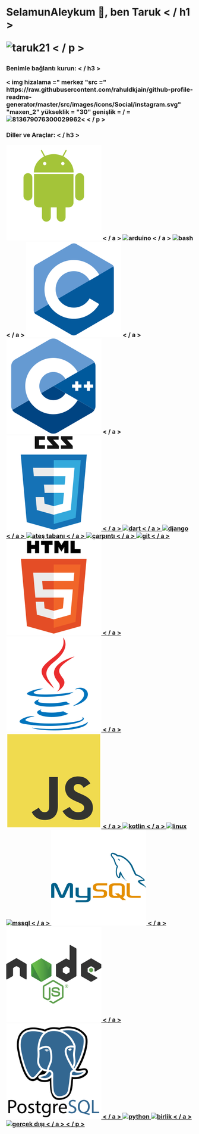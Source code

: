 <h1 hizalama = "merkez" > SelamunAleykum 👋, ben Taruk < / h1 >
<p hizalama = "sol" > <img src = "https://komarev.com/ghpvc/?username=taruk21&label=Profile%20views&color=818588&style=flat" alt =" taruk21 "/ > < / p >

<h3 align = "left" > Benimle bağlantı kurun: < / h3 >
<p hizalama = "sol" >
<bir href = "https://instagram.com/maxen_2" hedef =" boş ">< img hizalama =" merkez "src =" https://raw.githubusercontent.com/rahuldkjain/github-profile-readme-generator/master/src/images/icons/Social/instagram.svg" "maxen_2" yükseklik = "30" genişlik = / =
<bir href = "https://discord.gg/813679076300029962" hedef =" boş "><img align = "merkez" src = "https://raw.githubusercontent.com/rahuldkjain/github-profile-readme-generator/master/src/images/icons/Social/discord.svg" alt =" 813679076300029962 "yükseklik =" 30 "genişlik = / ><
< / p >

<h3 hizalama = "sol" > Diller ve Araçlar: < / h3 >
<p hizalama = "sol" > <bir href = "https://developer.android.com" hedef =" _ blank "rel =" noreferrer "> <img src = "https://raw.githubusercontent.com/devicons/devicon/master/icons/android/android-original-wordmark.svg" alt =" android "genişlik =" 40 "yükseklik =" 40 "/ > < / a > <bir href = "https://www.arduino.cc/" hedef =" _ blank "rel =" noreferrer "> <img src = "https://cdn.worldvectorlogo.com/logos/arduino-1.svg" alt =" arduino "genişlik =" 40 "yükseklik =" 40 "/ > < / a > <bir href = "https://www.gnu.org/software/bash/" hedef =" _ blank "rel =" noreferrer "> <img src = "https://www.vectorlogo.zone/logos/gnu_bash/gnu_bash-icon.svg" alt = "bash" genişliği = "40" yükseklik = "40" / > < / a > <bir href = "https://www.cprogramming.com/" hedef =" _ blank "rel =" noreferrer "> <img src = "https://raw.githubusercontent.com/devicons/devicon/master/icons/c/c-original.svg" alt =" c "genişlik =" 40 "yükseklik =" 40 "/ > < / a > <bir href = "https://www.w3schools.com/cpp/" hedef =" _ blank "rel =" noreferrer "> <img src = "https://raw.githubusercontent.com/devicons/devicon/master/icons/cplusplus/cplusplus-original.svg" alt =" cplusplus "genişlik =" 40 "yükseklik =" 40 "/ > < / a > <a href = "https://www.w3schools.com/css/" hedef = "_blank" rel = "noreferrer" > <img src = "https://raw.githubusercontent.com/devicons/devicon/master/icons/css3/css3-original-wordmark.svg" alt =" css3 "genişlik =" 40 "yükseklik =" 40 "/ > < / a > <bir href = "https://dart.dev" hedef =" _ blank "rel =" noreferrer "> <img src = "https://www.vectorlogo.zone/logos/dartlang/dartlang-icon.svg" alt =" dart "genişliği =" 40 "yükseklik =" 40 "/ > < / a > <bir href = "https://www.djangoproject.com/" hedef =" _ blank "rel =" noreferrer "> <img src = "https://cdn.worldvectorlogo.com/logos/django.svg" alt =" django "genişlik ="40 "yükseklik =" 40 "/ > < / a > <bir href = "https://firebase.google.com/" hedef =" _ blank "rel =" noreferrer "> <img src = "https://www.vectorlogo.zone/logos/firebase/firebase-icon.svg" alt =" ateş tabanı "genişliği =" 40 "yükseklik =" 40 "/ > < / a > <bir href = "https://flutter.dev" hedef =" _ blank "rel =" noreferrer "> <img src = "https://www.vectorlogo.zone/logos/flutterio/flutterio-icon.svg" alt =" çarpıntı "genişlik =" 40 "yükseklik =" 40 "/ > < / a > <bir href = "https://git-scm.com/" hedef =" _ blank "rel =" noreferrer "> <img src = "https://www.vectorlogo.zone / logolar / git-scm / git-scm-icon.svg "alt =" git "genişlik =" 40 "yükseklik =" 40 "/ > < / a > <bir href = "https://www.w3.org/html/" hedef =" _ blank "rel =" noreferrer "> <img src = "https://raw.githubusercontent.com/devicons/devicon/master/icons/html5/html5-original-wordmark.svg" alt =" html5 "genişlik =" 40 "yükseklik =" 40 "/ > < / a > <bir href = "https://www.java.com" hedef =" _ blank "rel =" noreferrer "> <img src = "https://raw.githubusercontent.com/devicons/devicon/master/icons/java/java-original.svg" alt =" java "genişliği =" 40 "yükseklik =" 40 "/ > < / a > <a href = "https://developer.mozilla.org/en-US/docs/Web/JavaScript "hedef =" _blank "rel =" noreferrer "> <img src = "https://raw.githubusercontent.com/devicons/devicon/master/icons/javascript/javascript-original.svg" alt =" javascript "genişlik =" 40 "yükseklik =" 40 "/ > < / a > <bir href = "https://kotlinlang.org" hedef =" _ blank "rel =" noreferrer "> <img src = "https://www.vectorlogo.zone/logos/kotlinlang/kotlinlang-icon.svg" alt =" kotlin "genişliği =" 40 "yükseklik =" 40 "/ > < / a > <bir href = "https://www.linux.org/" hedef =" _ blank "rel =" noreferrer "> <img src = "https://raw.githubusercontent.com / devicons / devicon / master / icons / linux / linux-original.svg "alt =" linux "genişlik =" 40 "/ = < / a > <bir href = "https://www.microsoft.com/en-us/sql-server" hedef =" _ blank "rel =" noreferrer "> <img src = "https://www.svgrepo.com/show/303229/microsoft-sql-server-logo.svg" alt =" mssql "genişlik =" 40 "yükseklik =" 40 "/ > < / a > <bir href = "https://www.mysql.com/" hedef =" _ blank "rel =" noreferrer "> <img src = "https://raw.githubusercontent.com/devicons/devicon/master/icons/mysql/mysql-original-wordmark.svg" alt =" mysql "genişlik =" 40 "yükseklik =" 40 "/ > < / a > <href = "https://nodejs.org" hedef =" _ blank "rel =" noreferrer "> <img src = "https://raw.githubusercontent.com/devicons/devicon/master/icons/nodejs/nodejs-original-wordmark.svg" alt =" nodejs "genişlik =" 40 "yükseklik =" 40 "/ > < / a > <bir href = "https://www.postgresql.org" hedef =" _ blank "rel =" noreferrer "> <img src = "https://raw.githubusercontent.com/devicons/devicon/master/icons/postgresql/postgresql-original-wordmark.svg" alt =" postgresql "genişlik =" 40 "yükseklik =" 40 "/ > < / a > <bir href = "https://www.python.org" hedef =" _ blank "rel =" noreferrer "> <img src = "https://raw.githubusercontent.com / devicons / devicon / master / icons / python / original.svg "alt =" python "genişlik =" 40 "yükseklik =" / > < / a > <bir href = "https://unity.com/" hedef =" _ blank "rel =" noreferrer "> <img src = "https://www.vectorlogo.zone/logos/unity3d/unity3d-icon.svg" alt =" birlik "genişlik =" 40 "yükseklik =" 40 "/ > < / a > <bir href = "https://unrealengine.com/" hedef =" _ blank "rel =" noreferrer "> <img src = "https://raw.githubusercontent.com/kenangundogan/fontisto/036b7eca71aab1bef8e6a0518f7329f13ed62f6b/icons/svg/brand/unreal-engine.svg" alt =" gerçek dışı "genişlik =" 40 "yükseklik =" 40 "/ > < / a > < / p >
